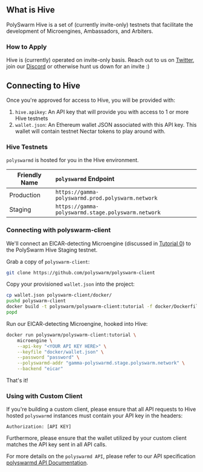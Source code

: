 ## What is Hive

PolySwarm Hive is a set of (currently invite-only) testnets that facilitate the development of Microengines, Ambassadors, and Arbiters.

### How to Apply

Hive is (currently) operated on invite-only basis. Reach out to us on [Twitter](https://twitter.com/PolySwarm), join our [Discord](https://discord.gg/ntEku44) or otherwise hunt us down for an invite :)

## Connecting to Hive

Once you're approved for access to Hive, you will be provided with:

1. `hive.apikey`: An API key that will provide you with access to 1 or more Hive testnets
2. `wallet.json`: An Ethereum wallet JSON associated with this API key. This wallet will contain testnet Nectar tokens to play around with.

### Hive Testnets

`polyswarmd` is hosted for you in the Hive environment.

| Friendly Name | `polyswarmd` Endpoint                              |
| ------------- |:-------------------------------------------------- |
| Production    | `https://gamma-polyswarmd.prod.polyswarm.network`  |
| Staging       | `https://gamma-polyswarmd.stage.polyswarm.network` |

### Connecting with polyswarm-client

We'll connect an EICAR-detecting Microengine (discussed in [Tutorial 0](/microengines-scratch-to-eicar/)) to the PolySwarm Hive Staging testnet.

Grab a copy of `polyswarm-client`:

```sh
git clone https://github.com/polyswarm/polyswarm-client
```

Copy your provisioned `wallet.json` into the project:

```sh
cp wallet.json polyswarm-client/docker/
pushd polyswarm-client
docker build -t polyswarm/polyswarm-client:tutorial -f docker/Dockerfile .
popd
```

Run our EICAR-detecting Microengine, hooked into Hive:

```sh
docker run polyswarm/polyswarm-client:tutorial \
    microengine \
    --api-key "<YOUR API KEY HERE>" \
    --keyfile "docker/wallet.json" \
    --password "password" \
    --polyswarmd-addr "gamma-polyswarmd.stage.polyswarm.network" \
    --backend "eicar"
```

That's it!

### Using with Custom Client

If you're building a custom client, please ensure that all API requests to Hive hosted `polyswarmd` instances must contain your API key in the headers:

    Authorization: [API KEY]
    

Furthermore, please ensure that the wallet utilized by your custom client matches the API key sent in all API calls.

For more details on the `polyswarmd API`, please refer to our API specification [polyswarmd API Documentation](/polyswarmd-api/).